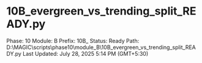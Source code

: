 # 10B_evergreen_vs_trending_split_READY.py

Phase: 10
Module: B
Prefix: 10B_
Status: Ready
Path: D:\MAGIC\scripts\phase10\module_B\10B_evergreen_vs_trending_split_READY.py
Last Updated: July 28, 2025 5:14 PM (GMT+5:30)